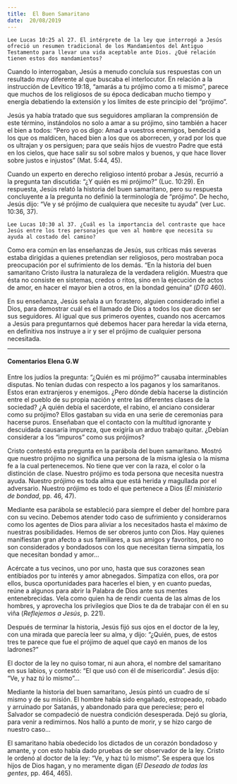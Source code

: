 ```yaml
---
title:  El Buen Samaritano
date:  20/08/2019
---
```


`Lee Lucas 10:25 al 27. El intérprete de la ley que interrogó a Jesús ofreció un resumen tradicional de los Mandamientos del Antiguo Testamento para llevar una vida aceptable ante Dios. ¿Qué relación tienen estos dos mandamientos?`

Cuando lo interrogaban, Jesús a menudo concluía sus respuestas con un resultado muy diferente al que buscaba el interlocutor. En relación a la instrucción de Levítico 19:18, “amarás a tu prójimo como a ti mismo”, parece que muchos de los religiosos de su época dedicaban mucho tiempo y energía debatiendo la extensión y los límites de este principio del “prójimo”.

Jesús ya había tratado que sus seguidores ampliaran la comprensión de este término, instándolos no solo a amar a su prójimo, sino también a hacer el bien a todos: “Pero yo os digo: Amad a vuestros enemigos, bendecid a los que os maldicen, haced bien a los que os aborrecen, y orad por los que os ultrajan y os persiguen; para que seáis hijos de vuestro Padre que está en los cielos, que hace salir su sol sobre malos y buenos, y que hace llover sobre justos e injustos” (Mat. 5:44, 45).

Cuando un experto en derecho religioso intentó probar a Jesús, recurrió a la pregunta tan discutida: “¿Y quién es mi prójimo?” (Luc. 10:29). En respuesta, Jesús relató la historia del buen samaritano, pero su respuesta concluyente a la pregunta no definió la terminología de “prójimo”. De hecho, Jesús dijo: “Ve y sé prójimo de cualquiera que necesite tu ayuda” (ver Luc. 10:36, 37).

`Lee Lucas 10:30 al 37. ¿Cuál es la importancia del contraste que hace Jesús entre los tres personajes que ven al hombre que necesita su ayuda al costado del camino?`

Como era común en las enseñanzas de Jesús, sus críticas más severas estaba dirigidas a quienes pretendían ser religiosos, pero mostraban poca preocupación por el sufrimiento de los demás. “En la historia del buen samaritano Cristo ilustra la naturaleza de la verdadera religión. Muestra que ésta no consiste en sistemas, credos o ritos, sino en la ejecución de actos de amor, en hacer el mayor bien a otros, en la bondad genuina” (_DTG_ 460).

En su enseñanza, Jesús señala a un forastero, alguien considerado infiel a Dios, para demostrar cuál es el llamado de Dios a todos los que dicen ser sus seguidores. Al igual que sus primeros oyentes, cuando nos acercamos a Jesús para preguntarnos qué debemos hacer para heredar la vida eterna, en definitiva nos instruye a ir y ser el prójimo de cualquier persona necesitada.

---

#### Comentarios Elena G.W

Entre los judíos la pregunta: “¿Quién es mi prójimo?” causaba interminables disputas. No tenían dudas con respecto a los paganos y los samaritanos. Estos eran extranjeros y enemigos. ¿Pero dónde debía hacerse la distinción entre el pueblo de su propia nación y entre las diferentes clases de la sociedad? ¿A quién debía el sacerdote, el rabino, el anciano considerar como su prójimo? Ellos gastaban su vida en una serie de ceremonias para hacerse puros. Enseñaban que el contacto con la multitud ignorante y descuidada causaría impureza, que exigiría un arduo trabajo quitar. ¿Debían considerar a los “impuros” como sus prójimos?

Cristo contestó esta pregunta en la parábola del buen samaritano. Mostró que nuestro prójimo no significa una persona de la misma iglesia o la misma fe a la cual pertenecemos. No tiene que ver con la raza, el color o la distinción de clase. Nuestro prójimo es toda persona que necesita nuestra ayuda. Nuestro prójimo es toda alma que está herida y magullada por el adversario. Nuestro prójimo es todo el que pertenece a Dios (_El ministerio de bondad_, pp. 46, 47).

Mediante esa parábola se estableció para siempre el deber del hombre para con su vecino. Debemos atender todo caso de sufrimiento y considerarnos como los agentes de Dios para aliviar a los necesitados hasta el máximo de nuestras posibilidades. Hemos de ser obreros junto con Dios. Hay quienes manifiestan gran afecto a sus familiares, a sus amigos y favoritos, pero no son considerados y bondadosos con los que necesitan tierna simpatía, los que necesitan bondad y amor…

Acércate a tus vecinos, uno por uno, hasta que sus corazones sean entibiados por tu interés y amor abnegados. Simpatiza con ellos, ora por ellos, busca oportunidades para hacerles el bien, y en cuanto puedas, reúne a algunos para abrir la Palabra de Dios ante sus mentes entenebrecidas. Vela como quien ha de rendir cuenta de las almas de los hombres, y aprovecha los privilegios que Dios te da de trabajar con él en su viña (_Reflejemos a Jesús_, p. 221).

Después de terminar la historia, Jesús fijó sus ojos en el doctor de la ley, con una mirada que parecía leer su alma, y dijo: “¿Quién, pues, de estos tres te parece que fue el prójimo de aquel que cayó en manos de los ladrones?”

El doctor de la ley no quiso tomar, ni aun ahora, el nombre del samaritano en sus labios, y contestó: “El que usó con él de misericordia”. Jesús dijo: “Ve, y haz _tú_ lo mismo”…

Mediante la historia del buen samaritano, Jesús pintó un cuadro de sí mismo y de su misión. El hombre había sido engañado, estropeado, robado y arruinado por Satanás, y abandonado para que pereciese; pero el Salvador se compadeció de nuestra condición desesperada. Dejó su gloria, para venir a redimirnos. Nos halló a punto de morir, y se hizo cargo de nuestro caso…

El samaritano había obedecido los dictados de un corazón bondadoso y amante, y con esto había dado pruebas de ser observador de la ley. Cristo le ordenó al doctor de la ley: “Ve, y haz tú lo mismo”. Se espera que los hijos de Dios hagan, y no meramente digan (_El Deseado de todas las gentes_, pp. 464, 465).